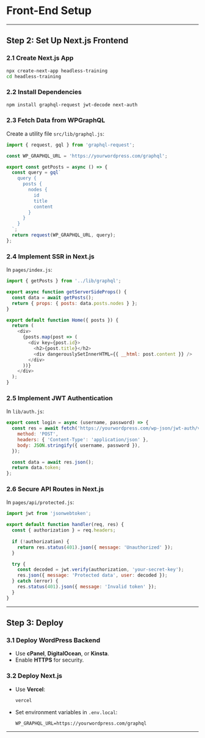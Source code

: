 # Front-End Setup
---

## Step 2: Set Up Next.js Frontend
### 2.1 Create Next.js App
```sh
npx create-next-app headless-training
cd headless-training
```

### 2.2 Install Dependencies
```sh
npm install graphql-request jwt-decode next-auth
```

### 2.3 Fetch Data from WPGraphQL
Create a utility file `src/lib/graphql.js`:
```js
import { request, gql } from 'graphql-request';

const WP_GRAPHQL_URL = 'https://yourwordpress.com/graphql';

export const getPosts = async () => {
  const query = gql`
    query {
      posts {
        nodes {
          id
          title
          content
        }
      }
    }
  `;
  return request(WP_GRAPHQL_URL, query);
};
```
### 2.4 Implement SSR in Next.js
In `pages/index.js`:
```js
import { getPosts } from '../lib/graphql';

export async function getServerSideProps() {
  const data = await getPosts();
  return { props: { posts: data.posts.nodes } };
}

export default function Home({ posts }) {
  return (
    <div>
      {posts.map(post => (
        <div key={post.id}>
          <h2>{post.title}</h2>
          <div dangerouslySetInnerHTML={{ __html: post.content }} />
        </div>
      ))}
    </div>
  );
}
```

### 2.5 Implement JWT Authentication
In `lib/auth.js`:
```js
export const login = async (username, password) => {
  const res = await fetch('https://yourwordpress.com/wp-json/jwt-auth/v1/token', {
    method: 'POST',
    headers: { 'Content-Type': 'application/json' },
    body: JSON.stringify({ username, password }),
  });

  const data = await res.json();
  return data.token;
};
```

### 2.6 Secure API Routes in Next.js
In `pages/api/protected.js`:
```js
import jwt from 'jsonwebtoken';

export default function handler(req, res) {
  const { authorization } = req.headers;
  
  if (!authorization) {
    return res.status(401).json({ message: 'Unauthorized' });
  }

  try {
    const decoded = jwt.verify(authorization, 'your-secret-key');
    res.json({ message: 'Protected data', user: decoded });
  } catch (error) {
    res.status(401).json({ message: 'Invalid token' });
  }
}
```

---

## Step 3: Deploy
### 3.1 Deploy WordPress Backend
- Use **cPanel**, **DigitalOcean**, or **Kinsta**.
- Enable **HTTPS** for security.

### 3.2 Deploy Next.js
- Use **Vercel**:
  ```sh
  vercel
  ```
- Set environment variables in `.env.local`:
  ```
  WP_GRAPHQL_URL=https://yourwordpress.com/graphql
  ```

---

